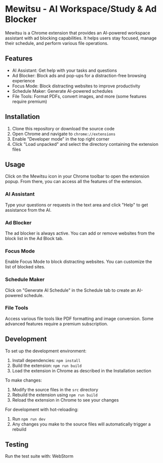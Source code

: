 # Mewitsu - AI Workspace/Study & Ad Blocker

Mewitsu is a Chrome extension that provides an AI-powered workspace assistant with ad blocking capabilities. It helps users stay focused, manage their schedule, and perform various file operations.

## Features

- AI Assistant: Get help with your tasks and questions
- Ad Blocker: Block ads and pop-ups for a distraction-free browsing experience
- Focus Mode: Block distracting websites to improve productivity
- Schedule Maker: Generate AI-powered schedules
- File Tools: Format PDFs, convert images, and more (some features require premium)

## Installation

1. Clone this repository or download the source code
2. Open Chrome and navigate to `chrome://extensions`
3. Enable "Developer mode" in the top right corner
4. Click "Load unpacked" and select the directory containing the extension files

## Usage

Click on the Mewitsu icon in your Chrome toolbar to open the extension popup. From there, you can access all the features of the extension.

### AI Assistant
Type your questions or requests in the text area and click "Help" to get assistance from the AI.

### Ad Blocker
The ad blocker is always active. You can add or remove websites from the block list in the Ad Block tab.

### Focus Mode
Enable Focus Mode to block distracting websites. You can customize the list of blocked sites.

### Schedule Maker
Click on "Generate AI Schedule" in the Schedule tab to create an AI-powered schedule.

### File Tools
Access various file tools like PDF formatting and image conversion. Some advanced features require a premium subscription.

## Development

To set up the development environment:

1. Install dependencies: `npm install`
2. Build the extension: `npm run build`
3. Load the extension in Chrome as described in the Installation section

To make changes:
1. Modify the source files in the `src` directory
2. Rebuild the extension using `npm run build`
3. Reload the extension in Chrome to see your changes

For development with hot-reloading:
1. Run `npm run dev`
2. Any changes you make to the source files will automatically trigger a rebuild

## Testing

Run the test suite with: WebStorm
